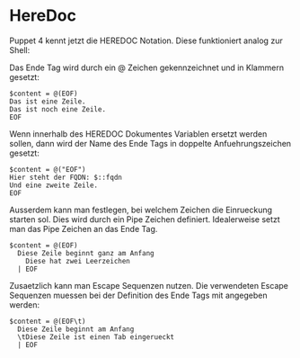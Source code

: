 # HereDoc

Puppet 4 kennt jetzt die HEREDOC Notation.
Diese funktioniert analog zur Shell:

Das Ende Tag wird durch ein @ Zeichen gekennzeichnet und in Klammern gesetzt:

    $content = @(EOF)
    Das ist eine Zeile.
    Das ist noch eine Zeile.
    EOF

Wenn innerhalb des HEREDOC Dokumentes Variablen ersetzt werden sollen, dann wird der Name des Ende Tags in doppelte Anfuehrungszeichen gesetzt:

    $content = @("EOF")
    Hier steht der FQDN: $::fqdn
    Und eine zweite Zeile.
    EOF

Ausserdem kann man festlegen, bei welchem Zeichen die Einrueckung starten sol. Dies wird durch ein Pipe Zeichen definiert.
Idealerweise setzt man das Pipe Zeichen an das Ende Tag.

    $content = @(EOF)
      Diese Zeile beginnt ganz am Anfang
        Diese hat zwei Leerzeichen
      | EOF

Zusaetzlich kann man Escape Sequenzen nutzen. Die verwendeten Escape Sequenzen muessen bei der Definition des Ende Tags mit angegeben werden:

    $content = @(EOF\t)
      Diese Zeile beginnt am Anfang
      \tDiese Zeile ist einen Tab eingerueckt
      | EOF


